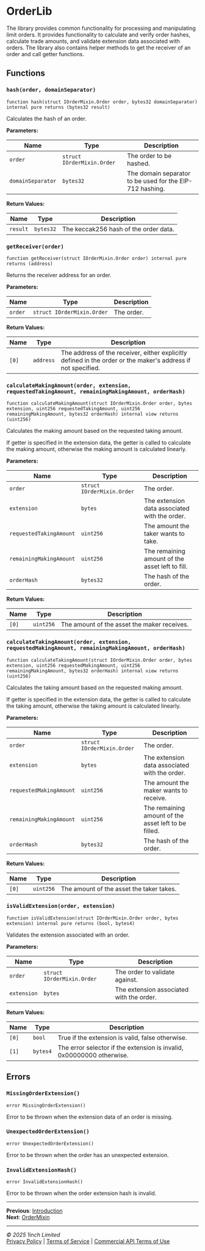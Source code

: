 # OrderLib

The library provides common functionality for processing and manipulating limit orders. It provides functionality to calculate and verify order hashes, calculate trade amounts, and validate extension data associated with orders. The library also contains helper methods to get the receiver of an order and call getter functions.

## Functions

### `hash(order, domainSeparator)`

```solidity
function hash(struct IOrderMixin.Order order, bytes32 domainSeparator) internal pure returns (bytes32 result)
```

Calculates the hash of an order.

**Parameters:**

| Name              | Type                       | Description                                              |
| ----------------- | -------------------------- | -------------------------------------------------------- |
| `order`           | `struct IOrderMixin.Order` | The order to be hashed.                                  |
| `domainSeparator` | `bytes32`                  | The domain separator to be used for the EIP-712 hashing. |

**Return Values:**

| Name     | Type      | Description                           |
| -------- | --------- | ------------------------------------- |
| `result` | `bytes32` | The keccak256 hash of the order data. |

### `getReceiver(order)`

```solidity
function getReceiver(struct IOrderMixin.Order order) internal pure returns (address)
```

Returns the receiver address for an order.

**Parameters:**

| Name    | Type                       | Description |
| ------- | -------------------------- | ----------- |
| `order` | `struct IOrderMixin.Order` | The order.  |

**Return Values:**

| Name  | Type      | Description                                                                                                  |
| ----- | --------- | ------------------------------------------------------------------------------------------------------------ |
| `[0]` | `address` | The address of the receiver, either explicitly defined in the order or the maker's address if not specified. |

### `calculateMakingAmount(order, extension, requestedTakingAmount, remainingMakingAmount, orderHash)`

```solidity
function calculateMakingAmount(struct IOrderMixin.Order order, bytes extension, uint256 requestedTakingAmount, uint256 remainingMakingAmount, bytes32 orderHash) internal view returns (uint256)
```

Calculates the making amount based on the requested taking amount.

If getter is specified in the extension data, the getter is called to calculate the making amount, otherwise the making amount is calculated linearly.

**Parameters:**

| Name                    | Type                       | Description                                     |
| ----------------------- | -------------------------- | ----------------------------------------------- |
| `order`                 | `struct IOrderMixin.Order` | The order.                                      |
| `extension`             | `bytes`                    | The extension data associated with the order.   |
| `requestedTakingAmount` | `uint256`                  | The amount the taker wants to take.             |
| `remainingMakingAmount` | `uint256`                  | The remaining amount of the asset left to fill. |
| `orderHash`             | `bytes32`                  | The hash of the order.                          |

**Return Values:**

| Name  | Type      | Description                                 |
| ----- | --------- | ------------------------------------------- |
| `[0]` | `uint256` | The amount of the asset the maker receives. |

### `calculateTakingAmount(order, extension, requestedMakingAmount, remainingMakingAmount, orderHash)`

```solidity
function calculateTakingAmount(struct IOrderMixin.Order order, bytes extension, uint256 requestedMakingAmount, uint256 remainingMakingAmount, bytes32 orderHash) internal view returns (uint256)
```

Calculates the taking amount based on the requested making amount.

If getter is specified in the extension data, the getter is called to calculate the taking amount, otherwise the taking amount is calculated linearly.

**Parameters:**

| Name                    | Type                       | Description                                          |
| ----------------------- | -------------------------- | ---------------------------------------------------- |
| `order`                 | `struct IOrderMixin.Order` | The order.                                           |
| `extension`             | `bytes`                    | The extension data associated with the order.        |
| `requestedMakingAmount` | `uint256`                  | The amount the maker wants to receive.               |
| `remainingMakingAmount` | `uint256`                  | The remaining amount of the asset left to be filled. |
| `orderHash`             | `bytes32`                  | The hash of the order.                               |

**Return Values:**

| Name  | Type      | Description                              |
| ----- | --------- | ---------------------------------------- |
| `[0]` | `uint256` | The amount of the asset the taker takes. |

### `isValidExtension(order, extension)`

```solidity
function isValidExtension(struct IOrderMixin.Order order, bytes extension) internal pure returns (bool, bytes4)
```

Validates the extension associated with an order.

**Parameters:**

| Name        | Type                       | Description                              |
| ----------- | -------------------------- | ---------------------------------------- |
| `order`     | `struct IOrderMixin.Order` | The order to validate against.           |
| `extension` | `bytes`                    | The extension associated with the order. |

**Return Values:**

| Name  | Type     | Description                                                           |
| ----- | -------- | --------------------------------------------------------------------- |
| `[0]` | `bool`   | True if the extension is valid, false otherwise.                      |
| `[1]` | `bytes4` | The error selector if the extension is invalid, 0x00000000 otherwise. |

## Errors

### `MissingOrderExtension()`

```solidity
error MissingOrderExtension()
```

Error to be thrown when the extension data of an order is missing.

### `UnexpectedOrderExtension()`

```solidity
error UnexpectedOrderExtension()
```

Error to be thrown when the order has an unexpected extension.

### `InvalidExtensionHash()`

```solidity
error InvalidExtensionHash()
```

Error to be thrown when the order extension hash is invalid.

---

**Previous**: [Introduction](./introduction.md)  
**Next**: [OrderMixin](./ordermixin.md)

---

_© 2025 1inch Limited_  
[Privacy Policy](https://1inch.io/privacy-policy/) | [Terms of Service](https://1inch.io/terms-of-service/) | [Commercial API Terms of Use](https://1inch.io/commercial-api-terms/)
